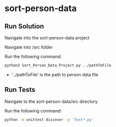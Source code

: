 # sort-person-data

## Run Solution
Navigate into the sort-person-data project

Navigate into /src folder

Run the following command:
```bash
python3 Sort_Person_Data_Project.py ../pathToFile
```
* '../pathToFile' is the path to person data file

## Run Tests
Navigate to the sort-person-data/src directory

Run the following command:
```bash
python -m unittest discover -p 'Test*.py'
```
